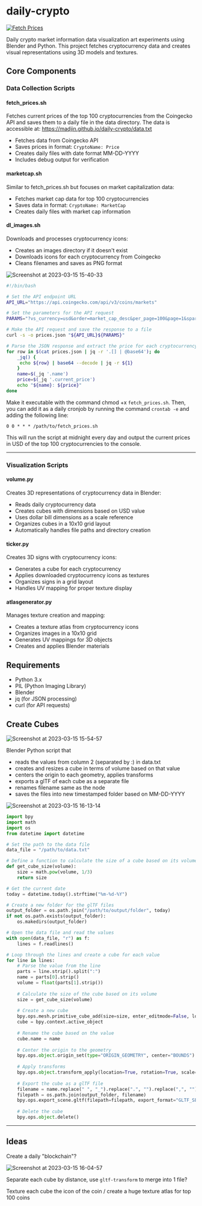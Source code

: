 # daily-crypto
[![Fetch Prices](https://github.com/madjin/daily-crypto/actions/workflows/main.yml/badge.svg)](https://github.com/madjin/daily-crypto/actions/workflows/main.yml)

Daily crypto market information data visualization art experiments using Blender and Python. This project fetches cryptocurrency data and creates visual representations using 3D models and textures.

## Core Components

### Data Collection Scripts

#### fetch_prices.sh
Fetches current prices of the top 100 cryptocurrencies from the Coingecko API and saves them to a daily file in the data directory. The data is accessible at: https://madjin.github.io/daily-crypto/data.txt

- Fetches data from Coingecko API
- Saves prices in format: `CryptoName: Price`
- Creates daily files with date format MM-DD-YYYY
- Includes debug output for verification

#### marketcap.sh
Similar to fetch_prices.sh but focuses on market capitalization data:
- Fetches market cap data for top 100 cryptocurrencies
- Saves data in format: `CryptoName: MarketCap`
- Creates daily files with market cap information

#### dl_images.sh
Downloads and processes cryptocurrency icons:
- Creates an images directory if it doesn't exist
- Downloads icons for each cryptocurrency from Coingecko
- Cleans filenames and saves as PNG format


![Screenshot at 2023-03-15 15-40-33](https://user-images.githubusercontent.com/32600939/225433892-1770d224-28d6-4a8b-bd5e-6ebc27317afe.png)

```bash
#!/bin/bash

# Set the API endpoint URL
API_URL="https://api.coingecko.com/api/v3/coins/markets"

# Set the parameters for the API request
PARAMS="?vs_currency=usd&order=market_cap_desc&per_page=100&page=1&sparkline=false"

# Make the API request and save the response to a file
curl -s -o prices.json "${API_URL}${PARAMS}"

# Parse the JSON response and extract the price for each cryptocurrency
for row in $(cat prices.json | jq -r '.[] | @base64'); do
    _jq() {
     echo ${row} | base64 --decode | jq -r ${1}
    }
    name=$(_jq '.name')
    price=$(_jq '.current_price')
    echo "${name}: ${price}"
done
```

Make it executable with the command chmod +x `fetch_prices.sh`. Then, you can add it as a daily cronjob by running the command `crontab -e` and adding the following line:

`0 0 * * * /path/to/fetch_prices.sh`

This will run the script at midnight every day and output the current prices in USD of the top 100 cryptocurrencies to the console.

---
### Visualization Scripts

#### volume.py
Creates 3D representations of cryptocurrency data in Blender:
- Reads daily cryptocurrency data
- Creates cubes with dimensions based on USD value
- Uses dollar bill dimensions as a scale reference
- Organizes cubes in a 10x10 grid layout
- Automatically handles file paths and directory creation

#### ticker.py
Creates 3D signs with cryptocurrency icons:
- Generates a cube for each cryptocurrency
- Applies downloaded cryptocurrency icons as textures
- Organizes signs in a grid layout
- Handles UV mapping for proper texture display

#### atlasgenerator.py
Manages texture creation and mapping:
- Creates a texture atlas from cryptocurrency icons
- Organizes images in a 10x10 grid
- Generates UV mappings for 3D objects
- Creates and applies Blender materials

## Requirements
- Python 3.x
- PIL (Python Imaging Library)
- Blender
- jq (for JSON processing)
- curl (for API requests)
## Create Cubes

![Screenshot at 2023-03-15 15-54-57](https://user-images.githubusercontent.com/32600939/225433937-1b167902-9b44-438a-9501-6bc48fc00b41.png)

Blender Python script that

- reads the values from column 2 (separated by :) in data.txt
- creates and resizes a cube in terms of volume based on that value
- centers the origin to each geometry, applies transforms
- exports a glTF of each cube as a separate file
- renames filename same as the node
- saves the files into new timestamped folder based on MM-DD-YYYY

![Screenshot at 2023-03-15 16-13-14](https://user-images.githubusercontent.com/32600939/225433977-a5c93666-4d1c-4c62-8608-7bb559010f11.png)


```python
import bpy
import math
import os
from datetime import datetime

# Set the path to the data file
data_file = "/path/to/data.txt"

# Define a function to calculate the size of a cube based on its volume
def get_cube_size(volume):
    size = math.pow(volume, 1/3)
    return size

# Get the current date
today = datetime.today().strftime("%m-%d-%Y")

# Create a new folder for the glTF files
output_folder = os.path.join("/path/to/output/folder", today)
if not os.path.exists(output_folder):
    os.makedirs(output_folder)

# Open the data file and read the values
with open(data_file, "r") as f:
    lines = f.readlines()

# Loop through the lines and create a cube for each value
for line in lines:
    # Parse the value from the line
    parts = line.strip().split(":")
    name = parts[0].strip()
    volume = float(parts[1].strip())
    
    # Calculate the size of the cube based on its volume
    size = get_cube_size(volume)
    
    # Create a new cube
    bpy.ops.mesh.primitive_cube_add(size=size, enter_editmode=False, location=(0, 0, 0))
    cube = bpy.context.active_object
    
    # Rename the cube based on the value
    cube.name = name
    
    # Center the origin to the geometry
    bpy.ops.object.origin_set(type="ORIGIN_GEOMETRY", center="BOUNDS")
    
    # Apply transforms
    bpy.ops.object.transform_apply(location=True, rotation=True, scale=True)
    
    # Export the cube as a glTF file
    filename = name.replace(" ", "_").replace(".", "").replace(",", "").replace("(", "").replace(")", "") + ".gltf"
    filepath = os.path.join(output_folder, filename)
    bpy.ops.export_scene.gltf(filepath=filepath, export_format="GLTF_SEPARATE", export_apply=True)
    
    # Delete the cube
    bpy.ops.object.delete()
```

---

## Ideas

Create a daily "blockchain"?

![Screenshot at 2023-03-15 16-04-57](https://user-images.githubusercontent.com/32600939/225434181-76f8d8a7-6c69-45b9-b88c-575643d6e309.png)

Separate each cube by distance, use `gltf-transform` to merge into 1 file?

Texture each cube the icon of the coin / create a huge texture atlas for top 100 coins
